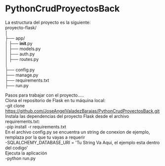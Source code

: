 # PythonCrudProyectosBack

La estructura del proyecto es la siguiente:<br>
proyecto-flask/<br>
│<br>
├── app/<br>
│   ├── __init__.py<br>
│   ├── models.py<br>
│   ├── auth.py<br>
│   ├── routes.py<br>
│<br>
├── config.py<br>
├── manage.py<br>
├── requirements.txt<br>
├── run.py<br>

Pasos para trabajar con el proyecto.....<br>
Clona el repositorio de Flask en tu máquina local:<br>
-git clone <https://github.com/JoseAngelValadezBarajas/PythonCrudProyectosBack.git><br>
Instala las dependencias del proyecto Flask desde el archivo requirements.txt:<br>
-pip install -r requirements.txt<br>
En el archivo config.py se encuentra un string de conexion de ejemplo, remplaza por la que tu vayas a requerir<br>
-SQLALCHEMY_DATABASE_URI = 'Tu String Va Aqui, el ejemplo esta dentro del codigo'<br>
Ejecuta la aplicación<br>
-python run.py<br>
